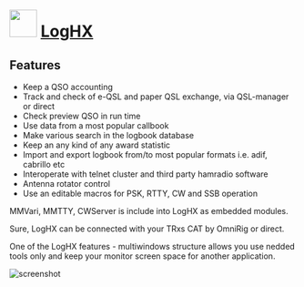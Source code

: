﻿# <img src="https://cdn.jsdelivr.net/gh/chtof/chocolatey-packages/automatic/loghx/loghx.png" width="48" height="48"/> [LogHX](https://chocolatey.org/packages/loghx)

## Features

- Keep a QSO accounting
- Track and check of e-QSL and paper QSL exchange, via QSL-manager or direct
- Check preview QSO in run time
- Use data from a most popular callbook
- Make various search in the logbook database
- Keep an any kind of any award statistic
- Import and export logbook from/to most popular formats i.e. adif, cabrillo etc
- Interoperate with telnet cluster and third party hamradio software
- Antenna rotator control
- Use an editable macros for PSK, RTTY, CW and SSB operation

MMVari, MMTTY, CWServer is include into LogHX as embedded modules.

Sure, LogHX can be connected with your TRxs CAT by OmniRig or direct.

One of the LogHX features - multiwindows structure allows you use nedded tools only and keep your monitor screen space for another application.

![screenshot](https://cdn.jsdelivr.net/gh/chtof/chocolatey-packages/automatic/loghx/screenshot.png)